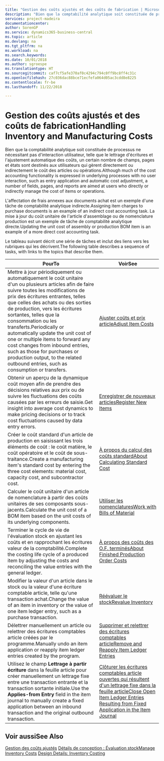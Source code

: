 ```yaml
---
title: "Gestion des coûts ajustés et des coûts de fabrication | Microsoft Docs"
description: "Bien que la comptabilité analytique soit constituée de processus ne nécessitant pas d'interaction utilisateur, telle que le lettrage d'écritures et l'ajustement automatique des coûts, un certain nombre de champs, pages et états sont destinés aux utilisateurs qui gèrent directement ou indirectement le coût des articles ou opérations."
services: project-madeira
documentationcenter: 
author: SorenGP
ms.service: dynamics365-business-central
ms.topic: article
ms.devlang: na
ms.tgt_pltfrm: na
ms.workload: na
ms.search.keywords: 
ms.date: 10/01/2018
ms.author: sgroespe
ms.translationtype: HT
ms.sourcegitcommit: caf7cf5afe370af0c4294c794c0ff9bc8ff4c31c
ms.openlocfilehash: 27c036dac88bce71ecfefa064d05ac3cdd8e8225
ms.contentlocale: fr-be
ms.lasthandoff: 11/22/2018

---
```

# <a name="handling-inventory-and-manufacturing-costs"></a><span data-ttu-id="6f42b-103">Gestion des coûts ajustés et des coûts de fabrication</span><span class="sxs-lookup"><span data-stu-id="6f42b-103">Handling Inventory and Manufacturing Costs</span></span>
<span data-ttu-id="6f42b-104">Bien que la comptabilité analytique soit constituée de processus ne nécessitant pas d'interaction utilisateur, telle que le lettrage d'écritures et l'ajustement automatique des coûts, un certain nombre de champs, pages et états sont destinés aux utilisateurs qui gèrent directement ou indirectement le coût des articles ou opérations.</span><span class="sxs-lookup"><span data-stu-id="6f42b-104">Although much of the cost accounting functionality is expressed in underlying processes with no user interaction, such as entry application and automatic cost adjustment, a number of fields, pages, and reports are aimed at users who directly or indirectly manage the cost of items or operations.</span></span>  

 <span data-ttu-id="6f42b-105">L'affectation de frais annexes aux documents achat est un exemple d'une tâche de comptabilité analytique indirecte.</span><span class="sxs-lookup"><span data-stu-id="6f42b-105">Assigning item charges to purchase documents is an example of an indirect cost accounting task.</span></span> <span data-ttu-id="6f42b-106">La mise à jour du coût unitaire de l'article d'assemblage ou de nomenclature production est un exemple de tâche de comptabilité analytique directe.</span><span class="sxs-lookup"><span data-stu-id="6f42b-106">Updating the unit cost of assembly or production BOM item is an example of a more direct cost accounting task.</span></span>  

 <span data-ttu-id="6f42b-107">Le tableau suivant décrit une série de tâches et inclut des liens vers les rubriques qui les décrivent.</span><span class="sxs-lookup"><span data-stu-id="6f42b-107">The following table describes a sequence of tasks, with links to the topics that describe them.</span></span>   

|<span data-ttu-id="6f42b-108">**Pour**</span><span class="sxs-lookup"><span data-stu-id="6f42b-108">**To**</span></span>|<span data-ttu-id="6f42b-109">**Voir**</span><span class="sxs-lookup"><span data-stu-id="6f42b-109">**See**</span></span>|  
|------------|-------------|  
|<span data-ttu-id="6f42b-110">Mettre à jour périodiquement ou automatiquement le coût unitaire d'un ou plusieurs articles afin de faire suivre toutes les modifications de prix des écritures entrantes, telles que celles des achats ou des sorties de production, vers les écritures sortantes, telles que la consommation ou les transferts.</span><span class="sxs-lookup"><span data-stu-id="6f42b-110">Periodically or automatically update the unit cost of one or multiple items to forward any cost changes from inbound entries, such as those for purchases or production output, to the related outbound entries, such as consumption or transfers.</span></span>|[<span data-ttu-id="6f42b-111">Ajuster coûts et prix article</span><span class="sxs-lookup"><span data-stu-id="6f42b-111">Adjust Item Costs</span></span>](inventory-how-adjust-item-costs.md)|  
|<span data-ttu-id="6f42b-112">Obtenir un aperçu de la dynamique coût moyen afin de prendre des décisions relatives aux prix ou de suivre les fluctuations des coûts causées par les erreurs de saisie.</span><span class="sxs-lookup"><span data-stu-id="6f42b-112">Get insight into average cost dynamics to make pricing decisions or to track cost fluctuations caused by data entry errors.</span></span>|[<span data-ttu-id="6f42b-113">Enregistrer de nouveaux articles</span><span class="sxs-lookup"><span data-stu-id="6f42b-113">Register New Items</span></span>](inventory-how-register-new-items.md)|  
|<span data-ttu-id="6f42b-114">Créer le coût standard d'un article de production en saisissant les trois éléments de coût : le coût matière, le coût opératoire et le coût de sous-traitance.</span><span class="sxs-lookup"><span data-stu-id="6f42b-114">Create a manufacturing item's standard cost by entering the three cost elements: material cost, capacity cost, and subcontractor cost.</span></span>|[<span data-ttu-id="6f42b-115">À propos du calcul des coûts standard</span><span class="sxs-lookup"><span data-stu-id="6f42b-115">About Calculating Standard Cost</span></span>](finance-about-calculating-standard-cost.md)|  
|<span data-ttu-id="6f42b-116">Calculer le coût unitaire d'un article de nomenclature à partir des coûts unitaires de ses composants sous-jacents.</span><span class="sxs-lookup"><span data-stu-id="6f42b-116">Calculate the unit cost of a BOM item based on the unit costs of its underlying components.</span></span>|[<span data-ttu-id="6f42b-117">Utiliser les nomenclatures</span><span class="sxs-lookup"><span data-stu-id="6f42b-117">Work with Bills of Material</span></span>](inventory-how-work-BOMs.md)|  
|<span data-ttu-id="6f42b-118">Terminer le cycle de vie de l'évaluation stock en ajustant les coûts et en rapprochant les écritures valeur de la comptabilité.</span><span class="sxs-lookup"><span data-stu-id="6f42b-118">Complete the costing life cycle of a produced item by adjusting the costs and reconciling the value entries with the general ledger.</span></span>|[<span data-ttu-id="6f42b-119">À propos des coûts des O.F. terminés</span><span class="sxs-lookup"><span data-stu-id="6f42b-119">About Finished Production Order Costs</span></span>](finance-about-finished-production-order-costs.md)|  
|<span data-ttu-id="6f42b-120">Modifier la valeur d'un article dans le stock ou la valeur d'une écriture comptable article, telle qu'une transaction achat.</span><span class="sxs-lookup"><span data-stu-id="6f42b-120">Change the value of an item in inventory or the value of one item ledger entry, such as a purchase transaction.</span></span>|[<span data-ttu-id="6f42b-121">Réévaluer le stock</span><span class="sxs-lookup"><span data-stu-id="6f42b-121">Revalue Inventory</span></span>](inventory-how-revalue-inventory.md)|
|<span data-ttu-id="6f42b-122">Délettrer manuellement un article ou relettrer des écritures comptables article créées par le programme.</span><span class="sxs-lookup"><span data-stu-id="6f42b-122">Manually undo an item application or reapply item ledger entries created by the program.</span></span>|[<span data-ttu-id="6f42b-123">Supprimer et relettrer des écritures comptables article</span><span class="sxs-lookup"><span data-stu-id="6f42b-123">Remove and Reapply Item Ledger Entries</span></span>](finance-how-to-remove-and-reapply-item-entries.md)|  
|<span data-ttu-id="6f42b-124">Utilisez le champ **Lettrage à partir écriture** dans la feuille article pour créer manuellement un lettrage fixe entre une transaction entrante et la transaction sortante initiale.</span><span class="sxs-lookup"><span data-stu-id="6f42b-124">Use the **Applies-from Entry** field in the item journal to manually create a fixed application between an inbound transaction and the original outbound transaction.</span></span>|[<span data-ttu-id="6f42b-125">Clôturer les écritures comptables article ouvertes qui résultent d'un lettrage fixe dans la feuille article</span><span class="sxs-lookup"><span data-stu-id="6f42b-125">Close Open Item Ledger Entries Resulting from Fixed Application in the Item Journal</span></span>](finance-how-to-close-open-item-ledger-entries-resulting-from-fixed-application-in-the-item-journal.md)|  

## <a name="see-also"></a><span data-ttu-id="6f42b-126">Voir aussi</span><span class="sxs-lookup"><span data-stu-id="6f42b-126">See Also</span></span>  
<span data-ttu-id="6f42b-127">[Gestion des coûts ajustés](finance-manage-inventory-costs.md)
[Détails de conception : Évaluation stock](design-details-inventory-costing.md)</span><span class="sxs-lookup"><span data-stu-id="6f42b-127">[Manage Inventory Costs](finance-manage-inventory-costs.md)
[Design Details: Inventory Costing](design-details-inventory-costing.md)</span></span>

